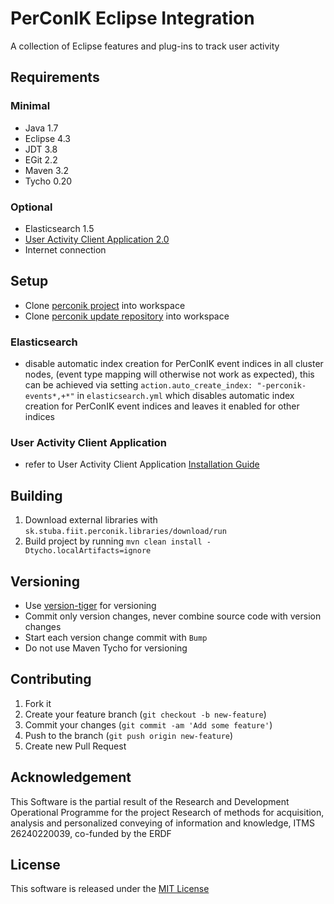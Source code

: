 # PerConIK Eclipse Integration

A collection of Eclipse features and plug-ins to track user activity

## Requirements

### Minimal

- Java 1.7
- Eclipse 4.3
- JDT 3.8
- EGit 2.2
- Maven 3.2
- Tycho 0.20

### Optional

- Elasticsearch 1.5
- [User Activity Client Application 2.0](https://github.com/perconik/uaca)
- Internet connection

## Setup

- Clone [perconik project](https://github.com/perconik/perconik) into workspace
- Clone [perconik update repository](https://github.com/perconik/perconik.github.io) into workspace

### Elasticsearch

- disable automatic index creation for PerConIK event indices in all cluster nodes,
(event type mapping will otherwise not work as expected), this can be achieved via setting
`action.auto_create_index: "-perconik-events*,+*"` in `elasticsearch.yml` which disables
automatic index creation for PerConIK event indices and leaves it enabled for other indices

### User Activity Client Application

- refer to User Activity Client Application [Installation Guide](http://perconik.fiit.stuba.sk/UserActivity/Default/InstallationGuide)

## Building

1. Download external libraries with `sk.stuba.fiit.perconik.libraries/download/run`
2. Build project by running `mvn clean install -Dtycho.localArtifacts=ignore`

## Versioning

- Use [version-tiger](https://github.com/inventage/version-tiger) for versioning
- Commit only version changes, never combine source code with version changes
- Start each version change commit with `Bump`
- Do not use Maven Tycho for versioning

## Contributing

1. Fork it
2. Create your feature branch (`git checkout -b new-feature`)
3. Commit your changes (`git commit -am 'Add some feature'`)
4. Push to the branch (`git push origin new-feature`)
5. Create new Pull Request

## Acknowledgement

This Software is the partial result of the Research and Development
Operational Programme for the project Research of methods for acquisition,
analysis and personalized conveying of information and knowledge,
ITMS 26240220039, co-funded by the ERDF

## License

This software is released under the [MIT License](LICENSE.md)
